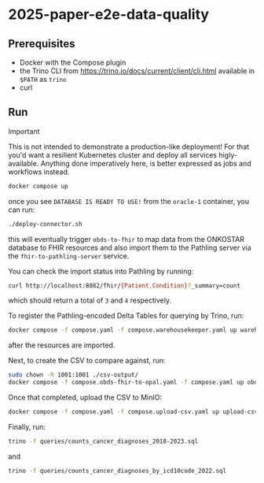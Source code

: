 # 2025-paper-e2e-data-quality

## Prerequisites

- Docker with the Compose plugin
- the Trino CLI from <https://trino.io/docs/current/client/cli.html> available in `$PATH` as `trino`
- curl

## Run

> [!IMPORTANT]
> This is not intended to demonstrate a production-like deployment!
> For that you'd want a resilient Kubernetes cluster and deploy all services higly-available.
> Anything done imperatively here, is better expressed as jobs and workflows instead.

```sh
docker compose up
```

once you see `DATABASE IS READY TO USE!` from the `oracle-1` container, you can run:

```sh
./deploy-connector.sh
```

this will eventually trigger `obds-to-fhir` to map data from the ONKOSTAR database to FHIR resources
and also import them to the Pathling server via the `fhir-to-pathling-server` service.

You can check the import status into Pathling by running:

```sh
curl http://localhost:8082/fhir/{Patient,Condition}?_summary=count
```

which should return a total of `3` and `4` respectively.

To register the Pathling-encoded Delta Tables for querying by Trino, run:

```sh
docker compose -f compose.yaml -f compose.warehousekeeper.yaml up warehousekeeper
```

after the resources are imported.

Next, to create the CSV to compare against, run:

```sh
sudo chown -R 1001:1001 ./csv-output/
docker compose -f compose.obds-fhir-to-opal.yaml -f compose.yaml up obds-fhir-to-opal
```

Once that completed, upload the CSV to MinIO:

```sh
docker compose -f compose.yaml -f compose.upload-csv.yaml up upload-csv
```

Finally, run:

```sh
trino -f queries/counts_cancer_diagnoses_2018-2023.sql
```

and

```sh
trino -f queries/counts_cancer_diagnoses_by_icd10code_2022.sql
```
